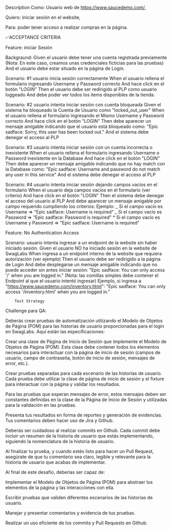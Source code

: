 Description Como: Usuario web de https://www.saucedemo.com/,

Quiero: iniciar sesión en el website,

Para: poder tener acceso a realizar compras en la página.

✅ACCEPTANCE CRITERIA

Feature: iniciar Sesión

Backgraund: Given el usuario debe tener una cuenta registrada previamente (Nota: En este caso, creamos unas credenciales ficticias para las pruebas)
And el usuario debe estar situado en la página de Login.

Scenario: #1 usuario inicia sesión correctamente When el usuario rellena el formulario ingresando Username y Password correcto And hace click en el
botón "LOGIN" Then el usuario debe ser redirigido al PLP como usuario loggeado And debe poder ver todos los items disponibles de la tienda.

Scenario: #2 usuario intenta iniciar sesión con cuenta bloqueada Given el sistema ha bloqueado la Cuenta de Usuario como "locked_out_user" When el
usuario rellena el formulario ingresando el Mismo Username y Password correcto And hace click en el botón "LOGIN" Then debe aparecer un mensaje
amigable indicando que el usuario está bloqueado como: "Epic sadface: Sorry, this user has been locked out." And el sistema debe denegar el acceso al
PLP

Scenario: #3 usuario intenta iniciar sesión con un cuenta incorrecta o inexistente When el usuario rellena el formulario ingresando Username o
Password inexistente en la Database And hace click en el botón "LOGIN" Then debe aparecer un mensaje amigable indicando que no hay match con la
Database como: "Epic sadface: Username and password do not match any user in this service" And el sistema debe denegar el acceso al PLP

Scenario: #4 usuario intenta iniciar sesión dejando campos vacíos en el formulario When el usuario deja campos vacíos en el formulario (ver criterio)
And hace click en el botón "LOGIN" Then el sistema debe denegar el acceso del usuario al PLP And debe aparecer un mensaje amigable por campo requerido
cumpliendo los criterios: Ejemplo: _ Si el campo vacío es Username => "Epic sadface: Username is required" _ Si el campo vacío es Password => "Epic
sadface: Password is required" \* Si el campo vacío es Username y Password => "Epic sadface: Username is required"

Feature: No Authentication Access

Scenario: usuario intenta ingresar a un endpoint de la website sin haber iniciado sesión. Given el usuario NO ha iniciado sesión en la website de
SwagLabs When ingresa a un endpoint interno de la website que requiera autorización (ver ejemplo) Then el usuario debe ser redirigido a la página de
Login And debe desplegarse un mensaje amigable indicando que no puede acceder sin antes iniciar sesión: "Epic sadface: You can only access '/' when
you are logged in." (Nota: las comillas simples debe contener el Endpoint al que el usuario intentó ingresar) Ejemplo, si ingresa a
"https://www.saucedemo.com/inventory.html": "Epic sadface: You can only access '/inventory.html' when you are logged in."

        Test Strategy

Challenge para QA:

Deberás crear pruebas de automatización utilizando el Modelo de Objetos de Página (POM) para las historias de usuario proporcionadas para el login en
SwagLabs. Aquí están las especificaciones:

Crear una clase de Página de Inicio de Sesión que implemente el Modelo de Objetos de Página (POM). Esta clase debe contener todos los elementos
necesarios para interactuar con la página de inicio de sesión (campos de usuario, campo de contraseña, botón de inicio de sesión, mensajes de error,
etc.).

Crear pruebas separadas para cada escenario de las historias de usuario. Cada prueba debe utilizar la clase de página de inicio de sesión y el fixture
para interactuar con la página y validar los resultados.

Para las pruebas que esperan mensajes de error, estos mensajes deben ser constantes definidas en la clase de la Página de Inicio de Sesión y
utilizadas para la validación en las pruebas.

Presenta tus resultados en forma de reportes y generación de evidencias. Tus comentarios deben hacer uso de Jira y Github.

Deberás ser cuidadoso al realizar commits en Github. Cada commit debe incluir un resumen de la historia de usuario que estás implementando, siguiendo
la nomenclatura de la historia de usuario.

Al finalizar tu prueba, y cuando estés listo para hacer un Pull Request, asegúrate de que tu comentario sea claro, legible y relevante para la
historia de usuario que acabas de implementar.

Al final de este desafío, deberías ser capaz de:

Implementar el Modelo de Objetos de Página (POM) para abstraer los elementos de la página y las interacciones con ella.

Escribir pruebas que validen diferentes escenarios de las historias de usuario.

Manejar y presentar comentarios y evidencia de tus pruebas.

Realizar un uso eficiente de los commits y Pull Requests en Github.
